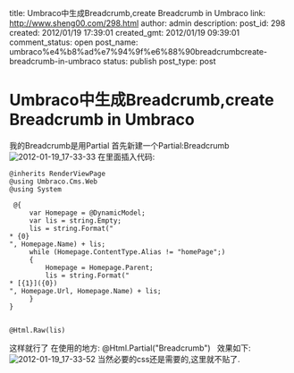 title: Umbraco中生成Breadcrumb,create Breadcrumb in Umbraco
link: http://www.sheng00.com/298.html
author: admin
description: 
post_id: 298
created: 2012/01/19 17:39:01
created_gmt: 2012/01/19 09:39:01
comment_status: open
post_name: umbraco%e4%b8%ad%e7%94%9f%e6%88%90breadcrumbcreate-breadcrumb-in-umbraco
status: publish
post_type: post

# Umbraco中生成Breadcrumb,create Breadcrumb in Umbraco

我的Breadcrumb是用Partial 首先新建一个Partial:Breadcrumb ![2012-01-19_17-33-33](/wp-content/uploads/2012/01/2012-01-19_17-33-33_thumb.png) 在里面插入代码: 
    
    
    @inherits RenderViewPage
    @using Umbraco.Cms.Web
    @using System
    
     @{
         var Homepage = @DynamicModel;
         var lis = string.Empty;
         lis = string.Format("
    * {0}
    ", Homepage.Name) + lis;
         while (Homepage.ContentType.Alias != "homePage";)
         {
             Homepage = Homepage.Parent;
             lis = string.Format("
    * [{1}]({0})
    ", Homepage.Url, Homepage.Name) + lis; 
         } 
    }
    
    
    @Html.Raw(lis)
    
    

这样就行了 在使用的地方: @Html.Partial("Breadcrumb")   效果如下: ![2012-01-19_17-33-52](/wp-content/uploads/2012/01/2012-01-19_17-33-52_thumb.png) 当然必要的css还是需要的,这里就不贴了.